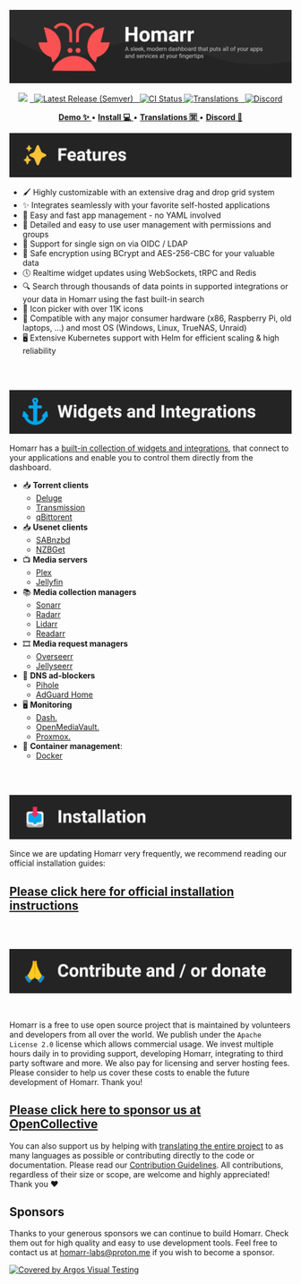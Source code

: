 <!-- Project Title -->
[![Banner](./banner.png)](https://homarr.dev/)

<!-- Badges -->
<p align="center">
<img src="https://img.shields.io/github/stars/homarr-labs/homarr?label=%E2%AD%90%20Stars&style=flat-square?branch=master&kill_cache=1%22">
<a href="https://github.com/homarr-labs/homarr/releases/latest">
  <img alt="Latest Release (Semver)" src="https://img.shields.io/github/v/release/homarr-labs/homarr?label=%F0%9F%9A%80%20Release">
</a>
<a href="https://github.com/homarr-labs/homarr/actions/workflows/deployment-docker-image.yml">
  <img title="Docker CI Status" src="https://github.com/homarr-labs/homarr/actions/workflows/deployment-docker-image.yml/badge.svg" alt="CI Status">
</a>
<a href="https://crowdin.com/project/homarr_labs">
<img title="Translations" src="https://badges.crowdin.net/homarr_labs/localized.svg" />
</a>
<a href="https://discord.gg/aCsmEV5RgA">
  <img title="Discord" src="https://discordapp.com/api/guilds/972958686051962910/widget.png?style=shield">
</a>
</p>

<!-- Links -->
<p align="center">
  <a href="https://demo.homarr.dev/">
    <strong>Demo ✨</strong>
  </a>
  •
  <a href="https://homarr.dev/docs/category/installation-1/">
    <strong>Install 💻</strong>
  </a> •
  <a href="https://crowdin.com/project/homarr_labs">
    <strong>Translations 🈺</strong>
  </a> •
  <a href="https://discord.com/invite/aCsmEV5RgA">
    <strong>Discord 👋</strong>
  </a>
</p>


[![Features Section](./section-features.png)](https://homarr.dev/)

- 🖌️ Highly customizable with an extensive drag and drop grid system
- ✨ Integrates seamlessly with your favorite self-hosted applications
- 📌 Easy and fast app management - no YAML involved
- 👤 Detailed and easy to use user management with permissions and groups
- 👥 Support for single sign on via OIDC / LDAP
- 🙊 Safe encryption using BCrypt and AES-256-CBC for your valuable data
- 🕔 Realtime widget updates using WebSockets, tRPC and Redis
- 🔍 Search through thousands of data points in supported integrations or your data in Homarr using the fast built-in search
- 🦞 Icon picker with over 11K icons
- 🚀 Compatible with any major consumer hardware (x86, Raspberry Pi, old laptops, ...) and most OS (Windows, Linux, TrueNAS, Unraid)
- 🖥️ Extensive Kubernetes support with Helm for efficient scaling & high reliability

<br/>
<br/>

[![Widgets & Integrations Section](./section-widgets-and-integrations.png)](https://homarr.dev/docs/category/widgets)

Homarr has a [built-in collection of widgets and integrations](https://homarr.dev/docs/category/integrations), that connect to your applications and enable you to control them directly from the dashboard.

- 📥 **Torrent clients**
    - [Deluge](https://homarr.dev/docs/integrations/torrent#deluge)
    - [Transmission](https://homarr.dev/docs/integrations/torrent#transmission)
    - [qBittorent](https://homarr.dev/docs/integrations/torrent#qbittorrent-integration)
- 📥 **Usenet clients**
    - [SABnzbd](https://homarr.dev/docs/integrations/usenet#sabnzbd)
    - [NZBGet](https://homarr.dev/docs/integrations/usenet#nzbget)
- 📺 **Media servers**
    - [Plex](https://homarr.dev/docs/integrations/media-server/#plex)
    - [Jellyfin](https://homarr.dev/docs/integrations/media-server#jellyfin-and-emby)
- 📚 **Media collection managers**
    - [Sonarr](https://homarr.dev/docs/integrations/servarr#sonarr)
    - [Radarr](https://homarr.dev/docs/integrations/servarr#radarr)
    - [Lidarr](https://homarr.dev/docs/integrations/servarr#lidarr)
    - [Readarr](https://homarr.dev/docs/integrations/servarr#readarr)
- 🎞️ **Media request managers**
    - [Overseerr](https://homarr.dev/docs/integrations/media-requester)
    - [Jellyseerr](https://homarr.dev/docs/integrations/media-requester)
- 🚫 **DNS ad-blockers**
    - [Pihole](https://homarr.dev/docs/integrations/dns#pihole)
    - [AdGuard Home](https://homarr.dev/docs/integrations/dns#adguard-home)
- 🖥️ **Monitoring**
    - [Dash.](https://homarr.dev/docs/integrations/hardware)
    - [OpenMediaVault.](https://homarr.dev/docs/integrations/hardware/#openmediavault)
    - [Proxmox.](https://homarr.dev/docs/integrations/hardware/#proxmox)
- 🐳 **Container management**:
    - [Docker](https://homarr.dev/docs/integrations/containers)

<br/>
<br/>

[![Installation Section](./section-installation.png)](https://homarr.dev/docs/category/installation-1)

Since we are updating Homarr very frequently, we recommend reading our official installation guides:

<h2>
<a href="https://homarr.dev/docs/category/installation-1/">
  Please click here for official installation instructions
</a>
</h2>

<br/>
<br/>

[![Contribute Section](./section-contribute.png)](https://opencollective.com/homarr)

<br/>

Homarr is a free to use open source project that is maintained by volunteers and developers from all over the world. We publish under the ``Apache License 2.0`` license which allows commercial usage. We invest multiple hours daily in to providing support, developing Homarr, integrating to third party software and more. We also pay for licensing and server hosting fees.
Please consider to help us cover these costs to enable the future development of Homarr. Thank you!

<h2>
<a href="https://opencollective.com/homarr">
  Please click here to sponsor us at OpenCollective
</a>
</h2>

You can also support us by helping with [translating the entire project](https://homarr.dev/docs/community/translations) to as many languages as possible or contributing directly to the code or documentation. Please read our [Contribution Guidelines](/CONTRIBUTING.md). All contributions, regardless of their size or scope, are welcome and highly appreciated! Thank you ❤️

## Sponsors
Thanks to your generous sponsors we can continue to build Homarr. Check them out for high quality and easy to use development tools.
Feel free to contact us at homarr-labs@proton.me if you wish to become a sponsor.

[![Covered by Argos Visual Testing](https://argos-ci.com/badge-large.svg)](https://argos-ci.com?utm_source=%5Bhomarr%5D&utm_campaign=oss)
